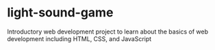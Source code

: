 # light-sound-game
Introductory web development project to learn about the basics of web development including HTML, CSS, and JavaScript
